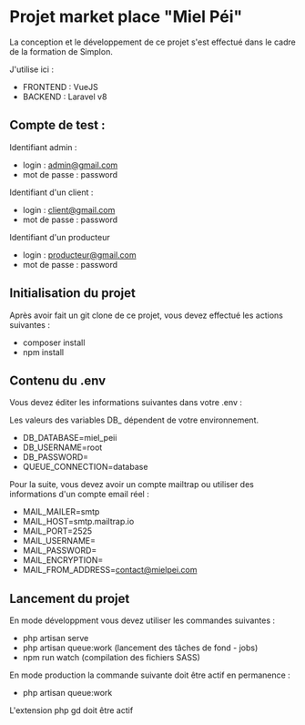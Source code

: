 # Projet market place "Miel Péi" 

La conception et le développement de ce projet s'est effectué dans le cadre de la formation de Simplon. 

J'utilise ici : 

- FRONTEND : VueJS
- BACKEND  : Laravel v8

## Compte de test :

Identifiant admin : 
- login : admin@gmail.com
- mot de passe : password

Identifiant d'un client :
- login : client@gmail.com
- mot de passe : password

Identifiant d'un producteur
- login : producteur@gmail.com
- mot de passe : password

## Initialisation du projet

Après avoir fait un git clone de ce projet, vous devez effectué les actions suivantes : 

- composer install
- npm install

## Contenu du .env

Vous devez éditer les informations suivantes dans votre .env :

Les valeurs des variables DB_ dépendent de votre environnement.

- DB_DATABASE=miel_peii
- DB_USERNAME=root
- DB_PASSWORD=
- QUEUE_CONNECTION=database

Pour la suite, vous devez avoir un compte mailtrap ou utiliser des informations d'un compte email réel :

- MAIL_MAILER=smtp
- MAIL_HOST=smtp.mailtrap.io
- MAIL_PORT=2525
- MAIL_USERNAME=
- MAIL_PASSWORD=
- MAIL_ENCRYPTION=
- MAIL_FROM_ADDRESS=contact@mielpei.com

## Lancement du projet 

En mode développment vous devez utiliser les commandes suivantes : 

- php artisan serve
- php artisan queue:work (lancement des tâches de fond - jobs)
- npm run watch (compilation des fichiers SASS)

En mode production la commande suivante doit être actif en permanence :

- php artisan queue:work

L'extension php gd doit être actif